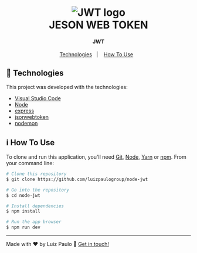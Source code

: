 <h1 align="center">
    <img alt="JWT logo" src="https://github.com/luizpaulogroup/github-readme/blob/master/images/jwt-logo.png" />
    <br>
    JESON WEB TOKEN
</h1>

<h4 align="center">JWT</h4>

<p align="center">
  <a href="#rocket-technologies">Technologies</a>&nbsp;&nbsp;&nbsp;|&nbsp;&nbsp;&nbsp;
  <a href="#information_source-how-to-use">How To Use</a>&nbsp;&nbsp;&nbsp;
</p>

## :rocket: Technologies

This project was developed with the technologies:

-  [Visual Studio Code](https://code.visualstudio.com/)
-  [Node](https://nodejs.org/en/)
-  [express](https://github.com/expressjs/express)
-  [jsonwebtoken](https://github.com/auth0/node-jsonwebtoken)
-  [nodemon](https://github.com/remy/nodemon)

## :information_source: How To Use

To clone and run this application, you'll need [Git](https://git-scm.com), [Node](https://nodejs.org/en/), [Yarn](https://yarnpkg.com/) or [npm](https://www.npmjs.com/). From your command line:

```bash
# Clone this repository
$ git clone https://github.com/luizpaulogroup/node-jwt

# Go into the repository
$ cd node-jwt

# Install dependencies
$ npm install

# Run the app browser
$ npm run dev

```

---

Made with :heart: by Luiz Paulo :wave: [Get in touch!](https://www.linkedin.com/in/luiz-paulo/)
